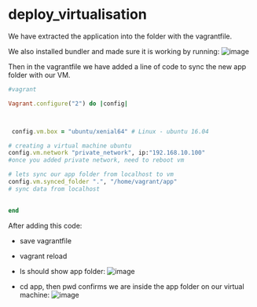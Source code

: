 # deploy_virtualisation
We have extracted the application into the folder with the vagrantfile.

We also installed bundler and made sure it is working by running:
![image](https://user-images.githubusercontent.com/110176257/184634233-7635af48-d6bd-4a23-ae57-ff948d5ddfe4.png)

Then in the vagrantfile we have added a line of code to sync the new app folder with our VM.

```ruby 
#vagrant

Vagrant.configure("2") do |config|



 config.vm.box = "ubuntu/xenial64" # Linux - ubuntu 16.04

# creating a virtual machine ubuntu 
config.vm.network "private_network", ip:"192.168.10.100"
#once you added private network, need to reboot vm

# lets sync our app folder from localhost to vm
config.vm.synced_folder ".", "/home/vagrant/app"
# sync data from localhost 

 
end
```

After adding this code:
- save vagrantfile
- vagrant reload 
- ls should show app folder:
![image](https://user-images.githubusercontent.com/110176257/184627719-568112d1-e9c2-4bc3-afa8-b30e6bbccc66.png)

- cd app, then pwd confirms we are inside the app folder on our virtual machine:
![image](https://user-images.githubusercontent.com/110176257/184627791-8457ffb6-2320-4a99-996b-d2b2f5b15ea3.png)



